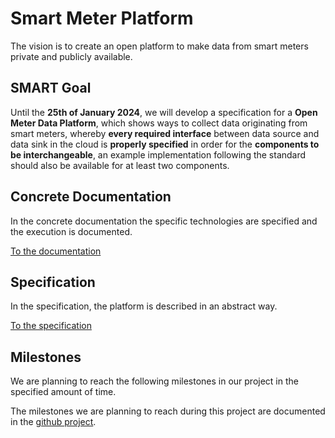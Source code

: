 # Smart Meter Platform

The vision is to create an open platform to make data from smart meters private and publicly available.

## SMART Goal

Until the **25th of January 2024**, we will develop a specification for a **Open Meter Data Platform**, which shows ways to collect data originating from smart meters, whereby **every required interface** between data source and data sink in the cloud is **properly specified** in order for the **components to be interchangeable**, an example implementation following the standard should also be available for at least two components.

## Concrete Documentation

In the concrete documentation the specific technologies are specified and the execution is documented.

[To the documentation](documentation/README.md)

## Specification

In the specification, the platform is described in an abstract way.

[To the specification](specification/README.md)

## Milestones

We are planning to reach the following milestones in our project in the specified amount of time.

The milestones we are planning to reach during this project are documented in the [github project](https://github.com/xBlade58/smart-meter-platform-page/milestones).
